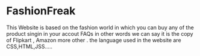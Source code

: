 # FashionFreak 
This Website is based on the fashion world in which you can buy any of the product singin in your accout FAQs in other words we can say it is the copy of Flipkart , 
Amazon more other . the language used in the website are CSS,HTML,JSS.....
